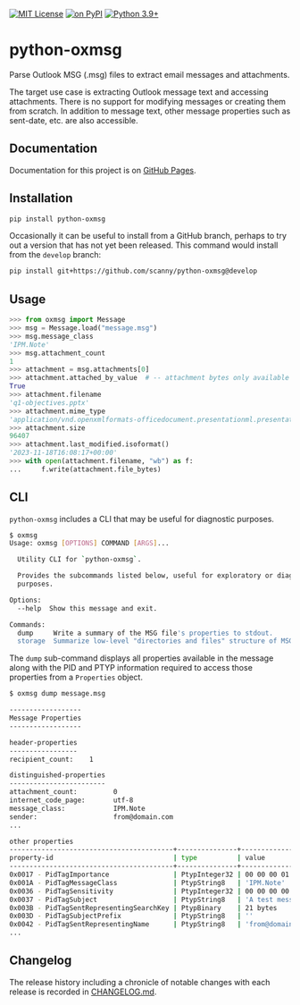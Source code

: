 [![MIT License](https://img.shields.io/badge/License-MIT-orange.svg)](LICENSE.txt)
[![on PyPI](https://img.shields.io/badge/pypi-0.0.1-blue.svg)](https://pypi.org/project/python-oxmsg/0.0.1/)
[![Python 3.9+](https://img.shields.io/badge/python-3.9+-brightgreen.svg)](https://www.python.org/downloads/)

# python-oxmsg

Parse Outlook MSG (.msg) files to extract email messages and attachments.

The target use case is extracting Outlook message text and accessing attachments. There is no support for modifying messages or creating them from scratch. In addition to message text, other message properties such as sent-date, etc. are also accessible.


## Documentation

Documentation for this project is on [GitHub Pages](https://scanny.github.io/python-oxmsg).


## Installation
```bash
pip install python-oxmsg
```
Occasionally it can be useful to install from a GitHub branch, perhaps to try out a version that has not yet been released. This command would install from the `develop` branch:
```bash
pip install git+https://github.com/scanny/python-oxmsg@develop
```

## Usage
```python
>>> from oxmsg import Message
>>> msg = Message.load("message.msg")
>>> msg.message_class
'IPM.Note'
>>> msg.attachment_count
1
>>> attachment = msg.attachments[0]
>>> attachment.attached_by_value  # -- attachment bytes only available when True --
True
>>> attachment.filename
'q1-objectives.pptx'
>>> attachment.mime_type
'application/vnd.openxmlformats-officedocument.presentationml.presentation'
>>> attachment.size
96407
>>> attachment.last_modified.isoformat()
'2023-11-18T16:08:17+00:00'
>>> with open(attachment.filename, "wb") as f:
...     f.write(attachment.file_bytes)
```

## CLI

`python-oxmsg` includes a CLI that may be useful for diagnostic purposes.
```bash
$ oxmsg
Usage: oxmsg [OPTIONS] COMMAND [ARGS]...

  Utility CLI for `python-oxmsg`.

  Provides the subcommands listed below, useful for exploratory or diagnostic
  purposes.

Options:
  --help  Show this message and exit.

Commands:
  dump     Write a summary of the MSG file's properties to stdout.
  storage  Summarize low-level "directories and files" structure of MSG...

```

The `dump` sub-command displays all properties available in the message along with the
PID and PTYP information required to access those properties from a `Properties` object.

```bash
$ oxmsg dump message.msg

------------------
Message Properties
------------------

header-properties
-----------------
recipient_count:    1

distinguished-properties
------------------------
attachment_count:         0
internet_code_page:       utf-8
message_class:            IPM.Note
sender:                   from@domain.com
...

other properties
-----------------------------------------+---------------+--------------------
property-id                              | type          | value
-----------------------------------------+---------------+--------------------
0x0017 - PidTagImportance                | PtypInteger32 | 00 00 00 01
0x001A - PidTagMessageClass              | PtypString8   | 'IPM.Note'
0x0036 - PidTagSensitivity               | PtypInteger32 | 00 00 00 00
0x0037 - PidTagSubject                   | PtypString8   | 'A test message'
0x003B - PidTagSentRepresentingSearchKey | PtypBinary    | 21 bytes
0x003D - PidTagSubjectPrefix             | PtypString8   | ''
0x0042 - PidTagSentRepresentingName      | PtypString8   | 'from@domain.com'
...
```

## Changelog

The release history including a chronicle of notable changes with each release is
recorded in [CHANGELOG.md](https://github.com/scanny/python-oxmsg/blob/master/CHANGELOG.md).
